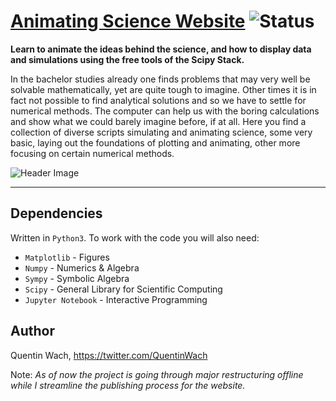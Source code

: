 # [Animating Science Website](https://quentinwach.github.io/Animating-Science/) ![Status](https://img.shields.io/badge/status-alpha-lightgrey)
<!-- heading gif with collage of animation examples -->

**Learn to animate the ideas behind the science, and how to display data and simulations using the free tools of the Scipy Stack.**

In the bachelor studies already one finds problems that may very well be solvable mathematically, yet are quite tough to imagine. Other times it is in fact not possible to find analytical solutions and so we have to settle for numerical methods. The computer can help us with the boring calculations and show what we could barely imagine before, if at all. Here you find a collection of diverse scripts simulating and animating science, some very basic, laying out the foundations of plotting and animating, other more focusing on certain numerical methods.

![Header Image](top_pic.png)

---
## Dependencies
Written in `Python3`. To work with the code you will also need:
+ `Matplotlib` - Figures
+ `Numpy` - Numerics & Algebra
+ `Sympy` - Symbolic Algebra
+ `Scipy` - General Library for Scientific Computing
+ `Jupyter Notebook` - Interactive Programming

## Author
Quentin Wach, https://twitter.com/QuentinWach 

Note: *As of now the project is going through major restructuring offline while I streamline the publishing process for the website.*
